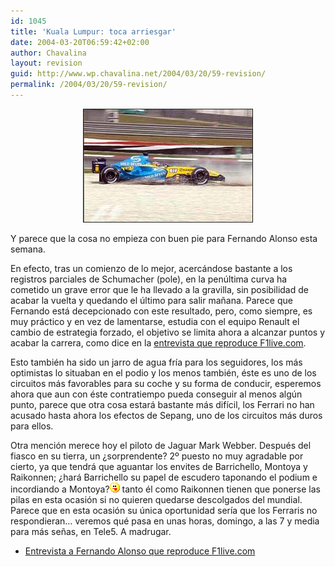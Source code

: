 ```yaml
---
id: 1045
title: 'Kuala Lumpur: toca arriesgar'
date: 2004-03-20T06:59:42+02:00
author: Chavalina
layout: revision
guid: http://www.wp.chavalina.net/2004/03/20/59-revision/
permalink: /2004/03/20/59-revision/
---
```

<p align="center">
  <img src="/imagenes/fotos/kuala-lumpur-split.jpg" width="270" height="180" border="1" title="fotograf&iacute;a de www.f1.com" alt="split de Alonso en Kuala Lumpur" />
</p>

Y parece que la cosa no empieza con buen pie para Fernando Alonso esta semana.

En efecto, tras un comienzo de lo mejor, acerc&aacute;ndose bastante a los registros parciales de Schumacher (pole), en la pen&uacute;ltima curva ha cometido un grave error que le ha llevado a la gravilla, sin posibilidad de acabar la vuelta y quedando el &uacute;ltimo para salir ma&ntilde;ana. Parece que Fernando est&aacute; decepcionado con este resultado, pero, como siempre, es muy pr&aacute;ctico y en vez de lamentarse, estudia con el equipo Renault el cambio de estrategia forzado, el objetivo se limita ahora a alcanzar puntos y acabar la carrera, como dice en la <a href="http://f1.racing-live.com/es/headlines/news/detail/040320145934.shtml" target="_blank">entrevista que reproduce F1live.com</a>. 

Esto tambi&eacute;n ha sido un jarro de agua fr&iacute;a para los seguidores, los m&aacute;s optimistas lo situaban en el podio y los menos tambi&eacute;n, &eacute;ste es uno de los circuitos m&aacute;s favorables para su coche y su forma de conducir, esperemos ahora que aun con &eacute;ste contratiempo pueda conseguir al menos alg&uacute;n punto, parece que otra cosa estar&aacute; bastante m&aacute;s dif&iacute;cil, los Ferrari no han acusado hasta ahora los efectos de Sepang, uno de los circuitos m&aacute;s duros para ellos.

Otra menci&oacute;n merece hoy el piloto de Jaguar Mark Webber. Despu&eacute;s del fiasco en su tierra, un &iquest;sorprendente? 2&ordm; puesto no muy agradable por cierto, ya que tendr&aacute; que aguantar los envites de Barrichello, Montoya y Raikonnen; &iquest;har&aacute; Barrichello su papel de escudero taponando el podium e incordiando a Montoya?![emo](/imagenes/emoticonos/lengua.gif) tanto &eacute;l como Raikonnen tienen que ponerse las pilas en esta ocasi&oacute;n si no quieren quedarse descolgados del mundial. Parece que en esta ocasi&oacute;n su &uacute;nica oportunidad ser&iacute;a que los Ferraris no respondieran&#8230; veremos qu&eacute; pasa en unas horas, domingo, a las 7 y media para m&aacute;s se&ntilde;as, en Tele5. A madrugar. 

  * <a href="http://f1.racing-live.com/es/headlines/news/detail/040320145934.shtml" target="_blank">Entrevista a Fernando Alonso que reproduce F1live.com</a>